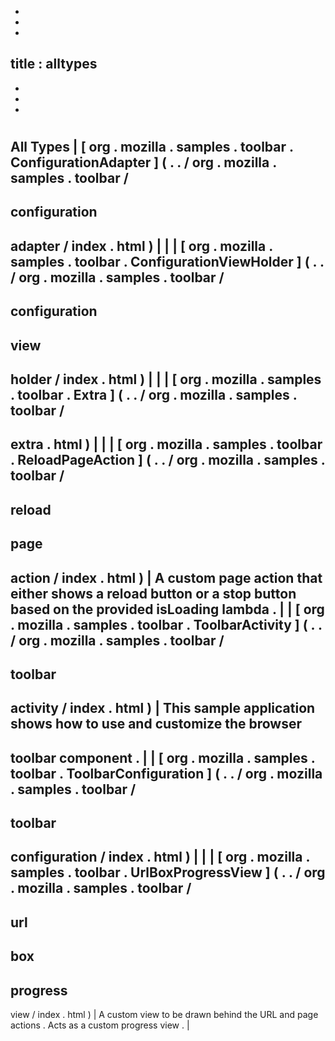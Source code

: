 -
-
-
title
:
alltypes
-
-
-
-
#
#
#
All
Types
|
[
org
.
mozilla
.
samples
.
toolbar
.
ConfigurationAdapter
]
(
.
.
/
org
.
mozilla
.
samples
.
toolbar
/
-
configuration
-
adapter
/
index
.
html
)
|
|
|
[
org
.
mozilla
.
samples
.
toolbar
.
ConfigurationViewHolder
]
(
.
.
/
org
.
mozilla
.
samples
.
toolbar
/
-
configuration
-
view
-
holder
/
index
.
html
)
|
|
|
[
org
.
mozilla
.
samples
.
toolbar
.
Extra
]
(
.
.
/
org
.
mozilla
.
samples
.
toolbar
/
-
extra
.
html
)
|
|
|
[
org
.
mozilla
.
samples
.
toolbar
.
ReloadPageAction
]
(
.
.
/
org
.
mozilla
.
samples
.
toolbar
/
-
reload
-
page
-
action
/
index
.
html
)
|
A
custom
page
action
that
either
shows
a
reload
button
or
a
stop
button
based
on
the
provided
isLoading
lambda
.
|
|
[
org
.
mozilla
.
samples
.
toolbar
.
ToolbarActivity
]
(
.
.
/
org
.
mozilla
.
samples
.
toolbar
/
-
toolbar
-
activity
/
index
.
html
)
|
This
sample
application
shows
how
to
use
and
customize
the
browser
-
toolbar
component
.
|
|
[
org
.
mozilla
.
samples
.
toolbar
.
ToolbarConfiguration
]
(
.
.
/
org
.
mozilla
.
samples
.
toolbar
/
-
toolbar
-
configuration
/
index
.
html
)
|
|
|
[
org
.
mozilla
.
samples
.
toolbar
.
UrlBoxProgressView
]
(
.
.
/
org
.
mozilla
.
samples
.
toolbar
/
-
url
-
box
-
progress
-
view
/
index
.
html
)
|
A
custom
view
to
be
drawn
behind
the
URL
and
page
actions
.
Acts
as
a
custom
progress
view
.
|
